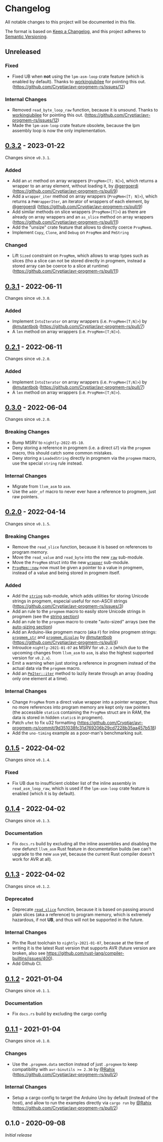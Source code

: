 Changelog
=========

All notable changes to this project will be documented in this file.

The format is based on [Keep a Changelog](https://keepachangelog.com/en/1.0.0/),
and this project adheres to [Semantic Versioning](https://semver.org/spec/v2.0.0.html).



## Unreleased

### Fixed

- Fixed UB when **not** using the `lpm-asm-loop` crate feature (which is enabled by default). Thanks to [workingjubilee](https://github.com/workingjubilee) for pointing this out. (https://github.com/Cryptjar/avr-progmem-rs/issues/12)

### Internal Changes

- Removed `read_byte_loop_raw` function, because it is unsound. Thanks to [workingjubilee](https://github.com/workingjubilee) for pointing this out. (https://github.com/Cryptjar/avr-progmem-rs/issues/12)
- Made the `lpm-asm-loop` crate feature obsolete, because the lpm assembly loop is now the only implementation.



## [0.3.2] - 2023-01-22
[0.3.2]: https://github.com/Cryptjar/avr-progmem-rs/compare/v0.3.1...v0.3.2

Changes since `v0.3.1`.

### Added

- Add an `at` method on array wrappers (`ProgMem<[T; N]>`), which returns a wrapper to an array element, without loading it, by [@gergoerdi](https://github.com/gergoerdi) (https://github.com/Cryptjar/avr-progmem-rs/pull/9)
- Add a `wrapper_iter` method on array wrappers (`ProgMem<[T; N]>`), which returns a `PmWrapperIter`, an iterator of wrappers of each element, by [@gergoerdi](https://github.com/gergoerdi) (https://github.com/Cryptjar/avr-progmem-rs/pull/9)
- Add similar methods on slice wrappers (`ProgMem<[T]>`) as there are already on array wrappers and an `as_slice` method on array wrappers (https://github.com/Cryptjar/avr-progmem-rs/pull/11)
- Add the "unsize" crate feature that allows to directly coerce `ProgMem`s.
- Implement `Copy`, `Clone`, and `Debug` on `ProgMem` and `PmString`

### Changed

- Lift `Sized` constraint on `ProgMem`, which allows to wrap types such as slices (tho a slice can not be stored directly in progmem, instead a stored array can be coerce to a slice at runtime) (https://github.com/Cryptjar/avr-progmem-rs/pull/11)



## [0.3.1] - 2022-06-11
[0.3.1]: https://github.com/Cryptjar/avr-progmem-rs/compare/v0.3.0...v0.3.1

Changes since `v0.3.0`.

### Added

- Implement `IntoIterator` on array wrappers (i.e. `ProgMem<[T;N]>`) by [@mutantbob](https://github.com/mutantbob) (https://github.com/Cryptjar/avr-progmem-rs/pull/7)
- A `len` method on array wrappers (i.e. `ProgMem<[T;N]>`).


## [0.2.1] - 2022-06-11
[0.2.1]: https://github.com/Cryptjar/avr-progmem-rs/compare/v0.2.0...v0.2.1

Changes since `v0.2.0`.

### Added

- Implement `IntoIterator` on array wrappers (i.e. `ProgMem<[T;N]>`) by [@mutantbob](https://github.com/mutantbob) (https://github.com/Cryptjar/avr-progmem-rs/pull/7)
- A `len` method on array wrappers (i.e. `ProgMem<[T;N]>`).



## [0.3.0] - 2022-06-04
[0.3.0]: https://github.com/Cryptjar/avr-progmem-rs/compare/v0.2.0...v0.3.0

Changes since `v0.2.0`.

### Breaking Changes

- Bump MSRV to `nightly-2022-05-10`.
- Deny storing a reference in progmem (i.e. a direct `&T`) via the `progmem` macro, this should catch some common mistakes.
- Deny storing a `LoadedString` directly in progmem via the `progmem` macro, use the special `string` rule instead.

### Internal Changes

- Migrate from `llvm_asm` to `asm`.
- Use the `addr_of` macro to never ever have a reference to progmem, just raw pointers.



## [0.2.0] - 2022-04-14
[0.2.0]: https://github.com/Cryptjar/avr-progmem-rs/compare/v0.1.5...v0.2.0

Changes since `v0.1.5`.

### Breaking Changes

- Remove the `read_slice` function, because it is based on references to program memory.
- Move the `read_value` and `read_byte` into the new [`raw`] sub-module.
- Move the `ProgMem` struct into the new [`wrapper`] sub-module.
- [`ProgMem::new`] now must be given a pointer to a value in progmem, instead of a value and being stored in progmem itself.

### Added

- Add the [`string`] sub-module, which adds utilities for storing Unicode strings in progmem, especial useful for non-ASCII strings (https://github.com/Cryptjar/avr-progmem-rs/issues/3)
- Add an rule to the `progmem` macro to easily store Unicode strings in progmem (see the [string section](https://docs.rs/avr-progmem/0.2.0/avr_progmem/macro.progmem.html#strings))
- Add an rule to the `progmem` macro to create "auto-sized" arrays (see the [auto-sizing section](https://docs.rs/avr-progmem/0.2.0/avr_progmem/macro.progmem.html#auto-sizing))
- Add an Arduino-like progmem macro (aka `F`) for inline progmem strings: [`progmem_str`] and [`progmem_display`] by [@mutantbob](https://github.com/mutantbob) (https://github.com/Cryptjar/avr-progmem-rs/pull/4)
- Introudce `nightly-2021-01-07` as MSRV for `v0.2.x` (which due to the upcoming changes from `llvm_asm` to `asm`, is also the highest supported version for `v0.2.x`).
- Emit a warning when just storing a reference in progmem instead of the actual data via the `progmem` macro.
- Add an [`PmIter::iter`] method to lazily iterate through an array (loading only one element at a time).

### Internal Changes

- Change `ProgMem` from a direct value wrapper into a pointer wrapper, thus no more references into program memory are kept only raw pointers (the accessible `static`s containing the `ProgMem` struct are in RAM, the data is stored in hidden `static`s in progmem).
- Patch `ufmt` to fix u32 formatting (https://github.com/Cryptjar/avr-progmem-rs/commit/9d351038fc31d769206b29cd7228b35aa457b518)
- Add the `uno-timing` example as a poor-man's benchmarking suit.

[`raw`]: https://docs.rs/avr-progmem/0.2.0/avr_progmem/raw/index.html
[`wrapper`]: https://docs.rs/avr-progmem/0.2.0/avr_progmem/wrapper/index.html
[`ProgMem::new`]: https://docs.rs/avr-progmem/0.2.0/avr_progmem/wrapper/struct.ProgMem.html#method.new
[`string`]: https://docs.rs/avr-progmem/0.2.0/avr_progmem/string/index.html
[`PmIter::iter`]: https://docs.rs/avr-progmem/0.2.0/avr_progmem/wrapper/struct.ProgMem.html#method.iter
[`progmem_str`]: https://docs.rs/avr-progmem/0.2.0/avr_progmem/macro.progmem_str.html
[`progmem_display`]: https://docs.rs/avr-progmem/0.2.0/avr_progmem/macro.progmem_display.html



## [0.1.5] - 2022-04-02
[0.1.5]: https://github.com/Cryptjar/avr-progmem-rs/compare/v0.1.4...v0.1.5

Changes since `v0.1.4`.

### Fixed

- Fix UB due to insufficient clobber list of the inline assembly in `read_asm_loop_raw`, which is used if the `lpm-asm-loop` crate feature is enabled (which it is by default).



## [0.1.4] - 2022-04-02
[0.1.4]: https://github.com/Cryptjar/avr-progmem-rs/compare/v0.1.3...v0.1.4

Changes since `v0.1.3`.

### Documentation

- Fix `docs.rs` build by excluding all the inline assemblies and disabling the now defunct `llvm_asm` Rust feature in documentation builds (we can't upgrade to the new `asm` yet, because the current Rust compiler doesn't work for AVR at all).



## [0.1.3] - 2022-04-02
[0.1.3]: https://github.com/Cryptjar/avr-progmem-rs/compare/v0.1.2...v0.1.3

Changes since `v0.1.2`.

### Deprecated

- Deprecate [`read_slice`] function, because it is based on passing around plain slices (aka a reference) to program memory, which is extremely hazardous, if not **UB**, and thus will not be supported in the future.

### Internal Changes

- Pin the Rust toolchain to `nightly-2021-01-07`, because at the time of writing it is the latest Rust version that supports AVR (future version are broken, also see <https://github.com/rust-lang/compiler-builtins/issues/400>).
- Add Github CI.

[`read_slice`]: https://docs.rs/avr-progmem/0.1.4/avr_progmem/fn.read_slice.html



## [0.1.2] - 2021-01-04
[0.1.2]: https://github.com/Cryptjar/avr-progmem-rs/compare/v0.1.1...v0.1.2

Changes since `v0.1.1`.

### Documentation

- Fix `docs.rs` build by excluding the cargo config



## [0.1.1] - 2021-01-04
[0.1.1]: https://github.com/Cryptjar/avr-progmem-rs/compare/v0.1.0...v0.1.1

Changes since `v0.1.0`.

### Changes

- Use the `.progmem.data` section instead of just `.progmem` to keep compatibility with `avr-binutils >= 2.30` by [@Rahix](https://github.com/Rahix) (https://github.com/Cryptjar/avr-progmem-rs/pull/2)

### Internal Changes

- Setup a cargo config to target the Arduino Uno by default (instead of the host), and allow to run the examples directly via `cargo run` by [@Rahix](https://github.com/Rahix) (https://github.com/Cryptjar/avr-progmem-rs/pull/2)



## 0.1.0 - 2020-09-08

_Initial release_


